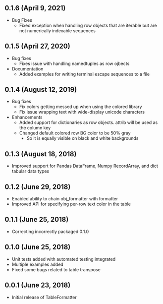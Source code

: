 ## 0.1.6 (April 9, 2021)
* Bug Fixes
    * Fixed exception when handling row objects that are iterable but are not numerically indexable sequences

## 0.1.5 (April 27, 2020)
* Bug fixes
    * Fixes issue with handling namedtuples as row ojbects
* Documentation
    * Added examples for writing terminal escape sequences to a file

## 0.1.4 (August 12, 2019)
* Bug fixes
    * Fix colors getting messed up when using the colored library
    * Fix issue wrapping text with wide-display unicode characters
* Enhancements
    * Added support for dictionaries as row objects. attrib will be used as the column key
    * Changed default colored row BG color to be 50% gray
        * So it is equally visible on black and white backgrounds

## 0.1.3 (August 18, 2018)
* Improved support for Pandas DataFrame, Numpy RecordArray, and dict tabular data types 

## 0.1.2 (June 29, 2018)
* Enabled ability to chain obj_formatter with formatter
* Improved API for specifying per-row text color in the table 

## 0.1.1 (June 25, 2018)
* Correcting incorrectly packaged 0.1.0

## 0.1.0 (June 25, 2018)
* Unit tests added with automated testing integrated
* Multiple examples added 
* Fixed some bugs related to table transpose

## 0.0.1 (June 23, 2018)
* Initial release of TableFormatter
